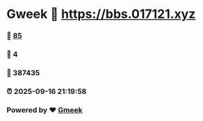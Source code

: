 # Gweek :link: https://bbs.017121.xyz 
### :page_facing_up: [85](https://bbs.017121.xyz/tag.html) 
### :speech_balloon: 4 
### :hibiscus: 387435 
### :alarm_clock: 2025-09-16 21:19:58 
### Powered by :heart: [Gmeek](https://github.com/Meekdai/Gmeek)
